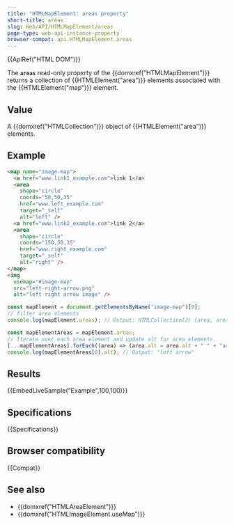 ```yaml
---
title: "HTMLMapElement: areas property"
short-title: areas
slug: Web/API/HTMLMapElement/areas
page-type: web-api-instance-property
browser-compat: api.HTMLMapElement.areas
---
```


{{ApiRef("HTML DOM")}}

The **`areas`** read-only property of the {{domxref("HTMLMapElement")}} returns a collection of {{HTMLElement("area")}} elements associated with the {{HTMLElement("map")}} element.

## Value

A {{domxref("HTMLCollection")}} object of {{HTMLElement("area")}} elements.

## Example

```html
<map name="image-map">
  <a href="www.link1_example.com">link 1</a>
  <area
    shape="circle"
    coords="50,50,35"
    href="www.left_example.com"
    target="_self"
    alt="left" />
  <a href="www.link2_example.com">link 2</a>
  <area
    shape="circle"
    coords="150,50,35"
    href="www.right_example.com"
    target="_self"
    alt="right" />
</map>
<img
  usemap="#image-map"
  src="left-right-arrow.png"
  alt="left right arrow image" />
```

```js
const mapElement = document.getElementsByName("image-map")[0];
// filter area elements
console.log(mapElement.areas); // Output: HTMLCollection(2) [area, area]

const mapElementAreas = mapElement.areas;
// Iterate over each area element and update alt for area elements.
[...mapElementAreas].forEach((area) => (area.alt = area.alt + " " + "arrow"));
console.log(mapElementAreas[0].alt); // Output: "left arrow"
```

## Results

{{EmbedLiveSample("Example",100,100)}}

## Specifications

{{Specifications}}

## Browser compatibility

{{Compat}}

## See also

- {{domxref("HTMLAreaElement")}}
- {{domxref("HTMLImageElement.useMap")}}
